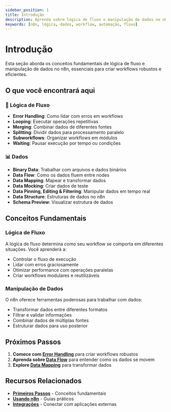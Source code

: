 ```yaml
---
sidebar_position: 1
title: Introdução
description: Aprenda sobre lógica de fluxo e manipulação de dados no n8n
keywords: [n8n, lógica, dados, workflow, automação, fluxo]
---
```


# Introdução

Esta seção aborda os conceitos fundamentais de lógica de fluxo e manipulação de dados no n8n, essenciais para criar workflows robustos e eficientes.

## O que você encontrará aqui

### 🔄 Lógica de Fluxo
- **Error Handling**: Como lidar com erros em workflows
- **Looping**: Executar operações repetitivas
- **Merging**: Combinar dados de diferentes fontes
- **Splitting**: Dividir dados para processamento paralelo
- **Subworkflows**: Organizar workflows em módulos
- **Waiting**: Pausar execução por tempo ou condições

### 📊 Dados
- **Binary Data**: Trabalhar com arquivos e dados binários
- **Data Flow**: Como os dados fluem entre nodes
- **Data Mapping**: Mapear e transformar dados
- **Data Mocking**: Criar dados de teste
- **Data Pinning, Editing & Filtering**: Manipular dados em tempo real
- **Data Structure**: Estruturas de dados no n8n
- **Schema Preview**: Visualizar estrutura de dados

## Conceitos Fundamentais

### Lógica de Fluxo
A lógica de fluxo determina como seu workflow se comporta em diferentes situações. Você aprenderá a:
- Controlar o fluxo de execução
- Lidar com erros graciosamente
- Otimizar performance com operações paralelas
- Criar workflows modulares e reutilizáveis

### Manipulação de Dados
O n8n oferece ferramentas poderosas para trabalhar com dados:
- Transformar dados entre diferentes formatos
- Filtrar e validar informações
- Combinar dados de múltiplas fontes
- Estruturar dados para uso posterior

## Próximos Passos

1. **Comece com [Error Handling](./01-flow-logic/error-handling)** para criar workflows robustos
2. **Aprenda sobre [Data Flow](./02-data/data-flow)** para entender como os dados se movem
3. **Explore [Data Mapping](./02-data/data-mapping)** para transformar dados

## Recursos Relacionados

- **[Primeiros Passos](../primeiros-passos/instalacao)** - Conceitos fundamentais
- **[Usando n8n](../usando-n8n)** - Guias práticos
- **[Integrações](../integracoes)** - Conectar com aplicações externas 
